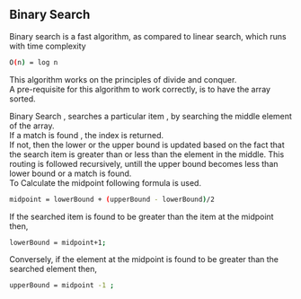 ## Binary Search

Binary search is a fast algorithm, as compared to linear search, which runs with time complexity  
```sh
O(n) = log n
```
This algorithm works on the principles of divide and conquer.  
A pre-requisite for this algorithm to work correctly, is to have the array sorted.

Binary Search , searches a particular item , by searching the middle element of the array.  
If a match is found , the index is returned.  
If not, then the lower or the upper bound is updated based on the fact that the search item is greater than or less than the element in the middle. This routing is followed recursively, untill the upper bound becomes less than lower bound or a match is found.  
To Calculate the midpoint following formula is used.  
```sh
midpoint = lowerBound + (upperBound - lowerBound)/2
```
If the searched item is found to be greater than the item at the midpoint then,  
```sh
lowerBound = midpoint+1;
```
Conversely, if the element at the midpoint is found to be greater than the searched element then,  
```sh
upperBound = midpoint -1 ;
```
